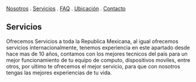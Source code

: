 [Nosotros](./nosotros.md) . [Servicios](./servicios.md) . [FAQ](FAQ.md) . [Ubicación](ubicacion.md) . [Contacto](./contacto.md)



## Servicios

Ofrecemos Servicios a toda la Republica Mexicana, al igual ofrecemos servicios internacionalmente, tenemos experiencia en este apartado desde hace mas de 10 años, contamos con los mejores tecnicos del pais para un mejor funcionamiento de tu equipo de computo, dispositivos moviles, entre otros, por ultimo te ofrecemos el mejor servicio, para que con nosotros  tengas las mejores experiencias de tu vida.
